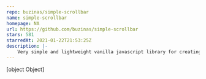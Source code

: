 ```yaml
---
repo: buzinas/simple-scrollbar
name: simple-scrollbar
homepage: NA
url: https://github.com/buzinas/simple-scrollbar
stars: 581
starredAt: 2021-01-22T21:53:25Z
description: |-
    Very simple and lightweight vanilla javascript library for creating a custom scrollbar cross-browser.
---
```


[object Object]
